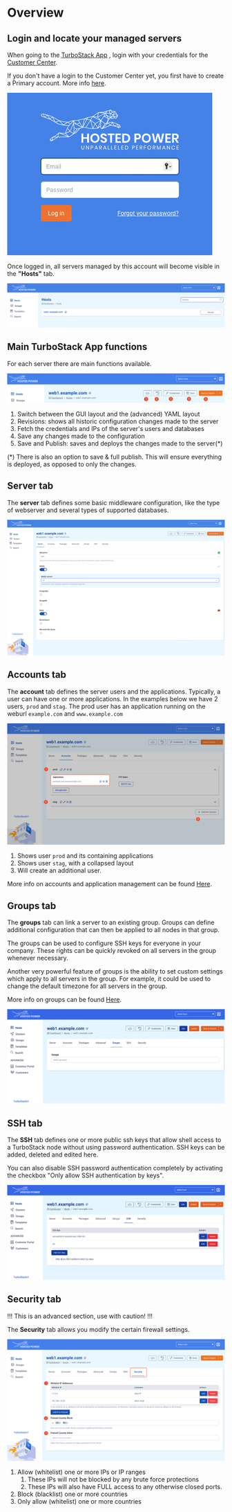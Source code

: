 # Overview

## Login and locate your managed servers

When going to the [TurboStack App](https://my.turbostack.app/ "TurboStack App") , login with your credentials for the [Customer Center](https://portal.hosted-power.com/ "Customer Center").

If you don't have a login to the Customer Center yet, you first have to create a Primary account. More info [here](https://docs.turbostack.app/#create-a-customer-profile).

![TurboStackAppLogin](../img/turbostackapp/basicinstall/tsa_login1.png)

Once logged in, all servers managed by this account will become visible in the **"Hosts"** tab.

![TurboStackAppServers](../img/turbostackapp/basicinstall/tsa_home_servers1.png)

## Main TurboStack App functions

For each server there are main functions available.

![TurboStackAppHeader](../img/turbostackapp/basicinstall/tsa_server_header1.png)

1. Switch between the GUI layout and the (advanced) YAML layout
2. Revisions: shows all historic configuration changes made to the server
3. Fetch the credentials and IPs of the server's users and databases
4. Save any changes made to the configuration
5. Save and Publish: saves and deploys the changes made to the server(*)

(*) There is also an option to save & full publish. This will ensure everything is deployed, as opposed to only the changes.

## Server tab

The **server** tab defines some basic middleware configuration, like the type of webserver and several types of supported databases.

![TurboStackAppServerTab](../img/turbostackapp/basicinstall/tsa_server_tab1.png)

## Accounts tab

The **account** tab defines the server users and the applications. Typically, a user can have one or more
applications.
In the examples below we have 2 users, `prod` and `stag`.
The prod user has an application running on the weburl `example.com` and `www.example.com`

![TurboStackAppAccountTab](../img/turbostackapp/basicinstall/tsa_account_tab1.png)

1. Shows user `prod` and its containing applications
2. Shows user `stag`, with a collapsed layout
3. Will create an additional user.

More info on accounts and application management can be found [Here](https://docs.turbostack.app/turbostack-app/howto_newuser/ "Here").

## Groups tab

The **groups** tab can link a server to an existing group.
Groups can define additional configuration that can then be applied to all nodes in that group. 

The groups can be used to configure SSH keys for everyone in your company. These rights can be quickly revoked on all servers in the group whenever necessary.

Another very powerful feature of groups is the ability to set custom settings which apply to all servers in the group. For example, it could be used to change the default timezone for all servers in the group.

More info on groups can be found [Here](https://docs.turbostack.app/turbostack-app/groups/ "Here").

![TurboStackAppGroupTab](../img/turbostackapp/basicinstall/tsa_group_tab1.png)

## SSH tab

The **SSH** tab defines one or more public ssh keys that allow shell access to a TurboStack node without using password authentication.
SSH keys can be added, deleted and edited here.

You can also disable SSH password authentication completely by activating the checkbox "Only allow SSH authentication by keys".

![TurboStackAppSshTab](../img/turbostackapp/basicinstall/tsa_ssh_tab1.png)

## Security tab

!!!
This is an advanced section, use with caution!
!!!

The **Security** tab allows you modify the certain firewall settings.

![TurboStackAppSecurityTab](../img/turbostackapp/basicinstall/tsa_security_tab1.png)

1. Allow (whitelist) one or more IPs or IP ranges
   1. These IPs will not be blocked by any brute force protections
   2. These IPs will also have FULL access to any otherwise closed ports.
2. Block (blacklist) one or more countries
3. Only allow (whitelist) one or more countries